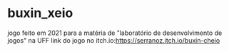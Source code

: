 # buxin_xeio
jogo feito em 2021 para a matéria de "laboratório de desenvolvimento de jogos" na UFF
link do jogo no itch.io:https://serranoz.itch.io/buxin-cheio
